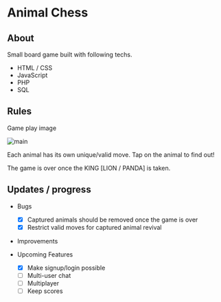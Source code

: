 # Animal Chess

## About

Small board game built with following techs.
 + HTML / CSS
 + JavaScript
 + PHP
 + SQL

## Rules

Game play image

![main](https://user-images.githubusercontent.com/20305442/86279918-ce516f80-bc15-11ea-9536-bf0a92c420a2.PNG)


Each animal has its own unique/valid move. Tap on the animal to find out!

The game is over once the KING [LION / PANDA] is taken.

## Updates / progress

 + Bugs
    - [x] Captured animals should be removed once the game is over
    - [x] Restrict valid moves for captured animal revival

 + Improvements

 + Upcoming Features
    - [x] Make signup/login possible
    - [ ] Multi-user chat
    - [ ] Multiplayer
    - [ ] Keep scores
